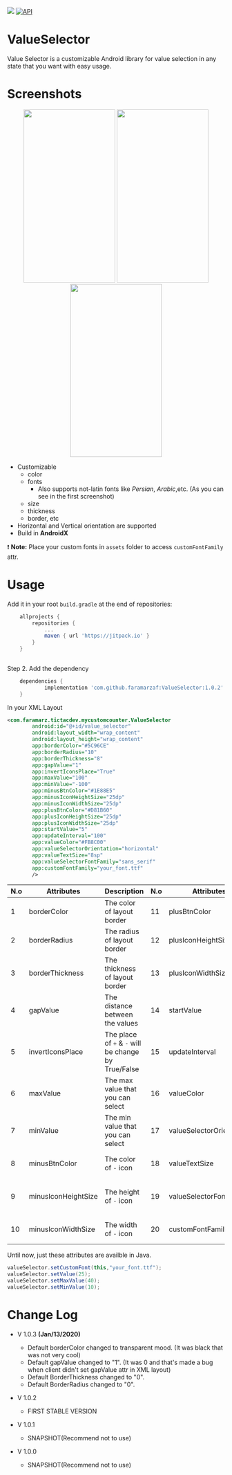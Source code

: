[![](https://jitpack.io/v/faramarzaf/ValueSelector.svg)](https://jitpack.io/#faramarzaf/ValueSelector)
[![API](https://img.shields.io/badge/API-20%2B-brightgreen.svg?style=flat)](https://android-arsenal.com/api?level=20)
# ValueSelector  


Value Selector is a customizable Android library for value selection in any state that you want with easy usage.  

# Screenshots
<p align="center">
<img src="https://raw.github.com/faramarzaf/ValueSelector/master/screenshots/three.png" height="400" width="212" />
<img src="https://raw.github.com/faramarzaf/ValueSelector/master/screenshots/one.png" height="400" width="212" />
<img src="https://raw.github.com/faramarzaf/ValueSelector/master/screenshots/two.png" height="400" width="212" />
</p>

- Customizable  
  - color
  - fonts 
    - Also supports not-latin fonts like *Persian*, *Arabic*,etc. (As you can see in the first screenshot) 
  - size
  - thickness
  - border, etc
- Horizontal and Vertical orientation are supported  
- Build in **AndroidX**  

 :heavy_exclamation_mark: **Note:** Place your custom fonts in `assets` folder to access `customFontFamily` attr.  

# Usage

Add it in your root `build.gradle` at the end of repositories:  

```gradle
	allprojects {
		repositories {
			...
			maven { url 'https://jitpack.io' }
		}
	}
  
```
Step 2. Add the dependency  

```gradle
	dependencies {
	        implementation 'com.github.faramarzaf:ValueSelector:1.0.2'
	}
```

In your XML Layout
```xml
<com.faramarz.tictacdev.mycustomcounter.ValueSelector
        android:id="@+id/value_selector"
        android:layout_width="wrap_content"
        android:layout_height="wrap_content"
        app:borderColor="#5C96CE"
        app:borderRadius="10"
        app:borderThickness="8"
        app:gapValue="1"
        app:invertIconsPlace="True"
        app:maxValue="100"
        app:minValue="-100"
        app:minusBtnColor="#1E88E5"
        app:minusIconHeightSize="25dp"
        app:minusIconWidthSize="25dp"
        app:plusBtnColor="#D81B60"
        app:plusIconHeightSize="25dp"
        app:plusIconWidthSize="25dp"
        app:startValue="5"
        app:updateInterval="100"
        app:valueColor="#FB8C00"
        app:valueSelectorOrientation="horizontal"
        app:valueTextSize="8sp"
        app:valueSelectorFontFamily="sans_serif"
        app:customFontFamily="your_font.ttf"
        />
```
|N.o| Attributes | Description |N.o|Attributes|Description|
|-------------| ------------- | -------------|-------------|-------------|-------------|
|1|borderColor|The color of layout border|11|plusBtnColor|The color of `+` icon|
|2|borderRadius|The radius of layout border|12|plusIconHeightSize|The height of `+` icon|
|3|borderThickness|The thickness of layout border|13|plusIconWidthSize|The width of `+` icon|
|4|gapValue|The distance between the values|14|startValue|The number that value selector starts work from that|
|5|invertIconsPlace|The place of `+` & `-` will be change by True/False |15|updateInterval|The time that value changes by long press on plus or minus|
|6|maxValue|The max value that you can select|16|valueColor|The color of value that you choose|
|7|minValue|The min value that you can select|17|valueSelectorOrientation|Vertical or horizontal layout orientation|
|8|minusBtnColor|The color of `-` icon|18|valueTextSize|The text size of value that you select|
|9|minusIconHeightSize|The height of `-` icon |19|valueSelectorFontFamily|Three default fonts: sans_serif, sans and monospace(Without assets fonts) |
|10|minusIconWidthSize|The width of `-` icon |20|customFontFamily|The font that you have in `assets` folder|

Until now, just these attributes are availble in Java.  

```java
valueSelector.setCustomFont(this,"your_font.ttf");
valueSelector.setValue(25);
valueSelector.setMaxValue(40);
valueSelector.setMinValue(10);
```


# Change Log

- V 1.0.3 **(Jan/13/2020)**
  - Default borderColor changed to transparent mood. (It was black that was not very cool)  
  - Default gapValue changed to "1". (It was 0 and that's made a bug when client didn't set gapValue attr in XML layout)  
  - Default BorderThickness changed to "0".  
  - Default BorderRadius changed to "0".  
  
- V 1.0.2
  - FIRST STABLE VERSION
  
- V 1.0.1
  - SNAPSHOT(Recommend not to use)
  
- V 1.0.0
  - SNAPSHOT(Recommend not to use)
